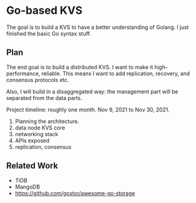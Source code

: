 # Go-based KVS

The goal is to build a KVS to have a better understanding of Golang.
I just finished the basic Go syntax stuff.

## Plan

The end goal is to build a distributed KVS.
I want to make it high-performance, reliable.
This means I want to add replication, recovery, and consensus protocols etc.

Also, I will build in a disaggregated way: the management part will be separated from the data parts.

Project timeline: roughly one month. Nov 9, 2021 to Nov 30, 2021. 

1. Planning the architecture.
2. data node KVS core
3. networking stack
4. APIs exposed
5. replication, consensus

## Related Work

- TiDB
- MangoDB
- https://github.com/gostor/awesome-go-storage